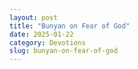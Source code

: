 ```yaml
---
layout: post
title: "Bunyan on Fear of God"
date: 2025-01-22
category: Devotions
slug: bunyan-on-fear-of-god
---
```



